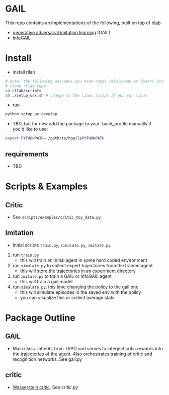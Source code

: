 
# GAIL
This repo contains an implementations of the following, built on top of [rllab](https://github.com/openai/rllab)
- [generative adversarial imitation learning](https://arxiv.org/abs/1606.03476) (GAIL) 
- [InfoGAIL](https://arxiv.org/abs/1703.08840)

# Install
- install rllab
```bash
# note: the following asssumes you have conda (miniconda at least) installed on your system
# clone rllab repo
cd rllab/scripts
sh ./setup_osx.sh # change to the linux script if you run linux
```

- run
```bash
python setup.py develop
```

- TBD, but for now add the package to your .bash_profile manually if you'd like to use:
```bash
export PYTHONPATH=:/path/to/hgail$PYTHONPATH
```

## requirements
- TBD

# Scripts & Examples

## Critic
- See `scripts/examples/critic_toy_data.py`

## Imitation
- Initial scripts `train.py`, `simulate.py`, `imitate.py`
1. run `train.py`
    + this will train an initial agent in some hard coded environment
2. run `simulate.py` to collect expert trajectories from the trained agent
    + this will store the trajectories in an experiment directory
3. run `imitate.py` to train a GAIL or InfoGAIL agent
    + this will train a gail model
4. run `simulate.py`, this time changing the policy to the gail one
    + this will simulate episodes in the saved env with the policy
    + you can visualize this or collect average stats

# Package Outline

## GAIL
- Main class. Inherits from TRPO and serves to interject critic rewards into the trajectories of the agent. Also orchestrates training of critic and recognition networks. See gail.py

## critic 
- [Wasserstein critic](https://arxiv.org/abs/1704.00028). See critic.py
